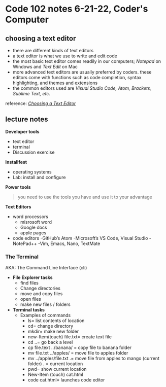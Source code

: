 # Code 102 notes 6-21-22, Coder's Computer

## choosing a text editor

- there are different kinds of text editors
- a text editor is what we use to write and edit code
- the most basic text editor comes readily in our computers; *Notepad* on Windows and *Text Edit* on Mac
- more advanced text editors are usually preferred by coders. these editors come with functions such as code completion, syntax highlighting, and themes and extensions
- the common editors used are *Visual Studio Code, Atom, Brackets, Sublime Text, etc.*

reference: *[Choosing a Text Editor](https://codefellows.github.io/code-102-guide/curriculum/class-02/Choosing-A-Text-Editor--The-Older-Coder.pdf)*

## lecture notes

**Developer tools**

- text editor
- terminal
- Discussion exercise

**Installfest**

- operating systems
- Lab: install and configure

**Power tools**

>you need to use the tools you have and use it to your advantage

**Text Editors**

- word processors
  - misrosoft word
  - Google docs
  - apple pages
- code editors
  -GitHub’s Atom
  -Microsoft’s VS Code, Visual Studio
  -NotePad++
  -Vim, Emacs, Nano, TextMate
  
### The Terminal

AKA: The Command Line Interface (cli)

- **File Explorer tasks**
  - find files
  - Change directories
  - move and copy files
  - open files
  - make new files / folders
- **Terminal tasks**
  - Examples of commands
    - ls= list contents of location
    - cd= change directory
    - mkdir= make new folder
    - new-Item(touch) file.txt= create text file
    - cd ..= go back a level
    - cp file.text ../banana/ = copy file to banana folder
    - mv file.txt ../apples/ = move file to apples folder
    - mv ../apples/file.txt .= move file from apples to mango (current folder) . = current location
    - pwd= show current location
    - New-Item (touch) cat.html
    - code cat.html= launches code editor
